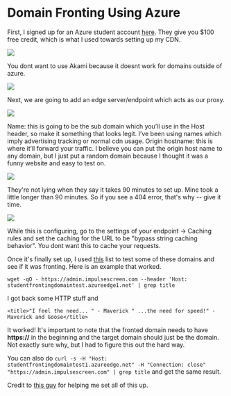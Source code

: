 # Domain Fronting Using Azure

First, I signed up for an Azure student account [here](https://azure.microsoft.com/en-us/free/students/). They give you $100 free credit, which is what I used towards setting up my CDN. 

![](https://github.com/hmm14e/NetworkSecurity/blob/master/images/CDNProfile.png)

You dont want to use Akami because it doesnt work for domains outside of azure. 

![](https://github.com/hmm14e/NetworkSecurity/blob/master/images/ProfileOverview1.png)

Next, we are going to add an edge server/endpoint which acts as our proxy. 

![](https://github.com/hmm14e/NetworkSecurity/blob/master/images/CreateEndpoint1.png)

Name: this is going to be the sub domain which you’ll use in the Host header, so make it something that looks legit. I’ve been using names which imply advertising tracking or normal cdn usage.
Origin hostname: this is where it’ll forward your traffic.
I believe you can put the origin host name to any domain, but I just put a random domain because I thought it was a funny website and easy to test on.

![](https://github.com/hmm14e/NetworkSecurity/blob/master/images/Successful.png)

They're not lying when they say it takes 90 minutes to set up. Mine took a little longer than 90 minutes. So if you see a 404 error, that's why -- give it time. 

![](https://github.com/hmm14e/NetworkSecurity/blob/master/images/BypassCaching.png)

While this is configuring, go to the settings of your endpoint -> Caching rules and set the caching for the URL to be "bypass string caching behavior". You dont want this to cache your requests.

Once it's finally set up, I used [this](https://github.com/hmm14e/NetworkSecurity/blob/master/FontableAzureEdgeDomains) list to test some of these domains and see if it was fronting. Here is an example that worked. 

`wget -qO - https://admin.impulsescreen.com --header 'Host: studentfrontingdomaintest.azureedge1.net' | grep title`

I got back some HTTP stuff and

`<title>"I feel the need... " - Maverick " ...the need for speed!" - Maverick and Goose</title>`

It worked! It's important to note that the fronted domain needs to have **https://** in the beginning and the target domain should just be the domain. Not exactly sure why, but I had to figure this out the hard way. 

You can also do `curl -s -H "Host: studentfrontingdomaintest1.azureedge.net" -H "Connection: close" "https://admin.impulsescreen.com" | grep title` and get the same result. 






















Credit to [this guy](https://theobsidiantower.com/2017/07/24/d0a7cfceedc42bdf3a36f2926bd52863ef28befc.html) for helping me set all of this up. 

